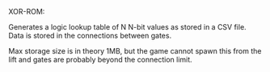 XOR-ROM:

Generates a logic lookup table of N N-bit values as stored in a CSV file. Data is stored in the connections between gates.

Max storage size is in theory 1MB, but the game cannot spawn this from the lift
and gates are probably beyond the connection limit.

